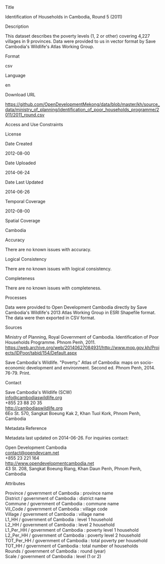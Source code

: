 Title

Identification of Households in Cambodia, Round 5 (2011)

Description

This dataset describes the poverty levels (1, 2 or other) covering 4,227 villages in 9 provinces. Data were provided to us in vector format by Save Cambodia's Wildlife's Atlas Working Group.


Format

csv

Language

en

Download URL

https://github.com/OpenDevelopmentMekong/data/blob/master/kh/source_data/ministry_of_planning/identification_of_poor_households_programme/2011/2011_round.csv

Access and Use Constraints



License



Date Created

2012-08-00

Date Uploaded

2014-06-24

Date Last Updated

2014-06-26

Temporal Coverage

2012-08-00

Spatial Coverage

Cambodia

Accuracy

There are no known issues with accuracy.

Logical Consistency

There are no known issues with logical consistency.

Completeness

There are no known issues with completeness.

Processes

Data were provided to Open Development Cambodia directly by Save Cambodia's Wildlife's 2013 Atlas Working Group in ESRI Shapefile format. The data were then exported in CSV format.

Sources

Ministry of Planning, Royal Government of Cambodia. Identification of Poor Households Programme. Phnom Penh, 2011. https://web.archive.org/web/20140627084931/http://www.mop.gov.kh/Projects/IDPoor/tabid/154/Default.aspx

Save Cambodia's Wildlife. "Poverty." Atlas of Cambodia: maps on socio-economic development and environment. Second ed. Phnom Penh, 2014. 76-79. Print.

Contact

Save Cambodia's Wildlife (SCW)  
info@cambodiaswildlife.org  
+855 23 88 20 35  
http://cambodiaswildlife.org  
6Eo St. 570, Sangkat Boeung Kak 2, Khan Tuol Kork, Phnom Penh, Cambodia  

Metadata Reference

Metadata last updated on 2014-06-26. For inquiries contact:

Open Development Cambodia  
contact@opendevcam.net  
+855 23 221 164  
http://www.opendevelopmentcambodia.net  
43 St. 208, Sangkat Boeung Riang, Khan Daun Penh, Phnom Penh, Cambodia

Attributes

Province / government of Cambodia : province name  
District / government of Cambodia : district name  
Commune / government of Cambodia : commune name  
Vil_Code / government of Cambodia : village code  
Village / government of Cambodia : village name  
L1_HH / government of Cambodia : level 1 household  
L2_HH / government of Cambodia :  level 2 household  
L1_Per_HH / government of Cambodia : poverty level 1 household  
L2_Per_HH / government of Cambodia : poverty level 2 household  
TOT_Per_HH / government of Cambodia : total poverty per household  
TOT_HH / government of Cambodia : total number of households  
Rounds / government of Cambodia : round (year)  
Scale / government of Cambodia : level (1 or 2)  



